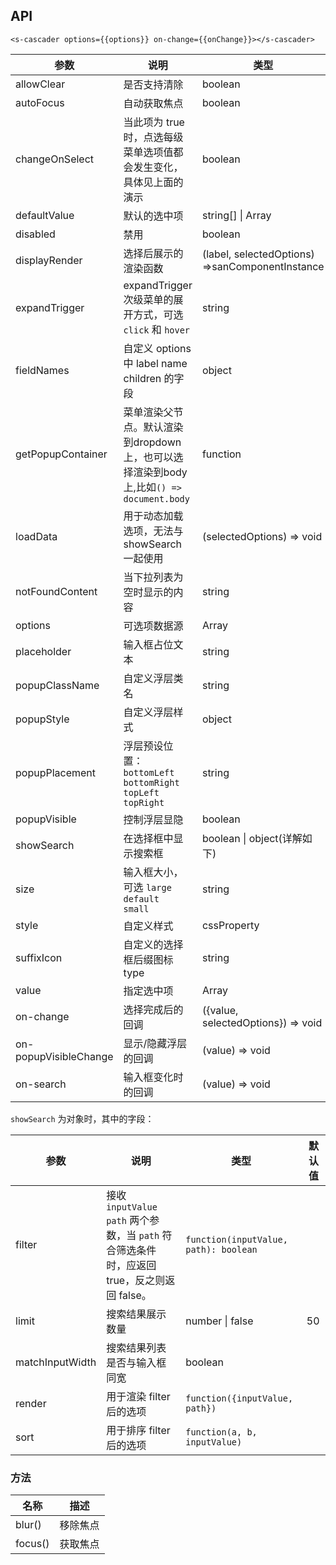 ## API

```
<s-cascader options={{options}} on-change={{onChange}}></s-cascader>
```

| 参数 | 说明 | 类型 | 默认值 |
| --- | --- | --- | --- |
| allowClear | 是否支持清除 | boolean | true |
| autoFocus | 自动获取焦点 | boolean | false |
| changeOnSelect | 当此项为 true 时，点选每级菜单选项值都会发生变化，具体见上面的演示 | boolean | false |
| defaultValue | 默认的选中项 | string[] \| Array | - |
| disabled | 禁用 | boolean | false |
| displayRender | 选择后展示的渲染函数 | (label, selectedOptions) =>sanComponentInstance | `label => label.join(' / ')` |
| expandTrigger | expandTrigger 次级菜单的展开方式，可选 `click` 和 `hover` | string | 'click' |
| fieldNames | 自定义 options 中 label name children 的字段 | object | `{ label: 'label', value: 'value', children: 'children' }` |
| getPopupContainer | 菜单渲染父节点。默认渲染到dropdown上，也可以选择渲染到body上,比如`() => document.body` | function | - |
| loadData  | 用于动态加载选项，无法与 showSearch 一起使用 | (selectedOptions) => void | - |
| notFoundContent | 当下拉列表为空时显示的内容 | string | 'Not Found' |
| options | 可选项数据源 | Array | - |
| placeholder | 输入框占位文本 | string | - |
| popupClassName | 自定义浮层类名 | string | - |
| popupStyle | 自定义浮层样式 | object | {} |
| popupPlacement | 浮层预设位置：`bottomLeft` `bottomRight` `topLeft` `topRight` | string | bottomLeft |
| popupVisible | 控制浮层显隐 | boolean | - |
| showSearch | 在选择框中显示搜索框 | boolean \| object(详解如下) | false|
| size | 输入框大小，可选 `large`<br> `default`<br> `small` | string | default |
| style | 自定义样式  | cssProperty | - |
| suffixIcon | 自定义的选择框后缀图标type | string | - |
| value | 指定选中项 | Array | - |
| on-change | 选择完成后的回调 | ({value, selectedOptions}) => void | - |
| on-popupVisibleChange | 显示/隐藏浮层的回调 | (value) => void | - |
| on-search | 输入框变化时的回调 | (value) => void | - |

`showSearch` 为对象时，其中的字段：

| 参数 | 说明 | 类型 | 默认值 |
| --- | --- | --- | --- |
| filter | 接收 `inputValue` `path` 两个参数，当 `path` 符合筛选条件时，应返回 true，反之则返回 false。 | `function(inputValue, path): boolean` |  |
| limit | 搜索结果展示数量 | number \| false | 50 |
| matchInputWidth | 搜索结果列表是否与输入框同宽 | boolean |  |
| render | 用于渲染 filter 后的选项 | `function({inputValue, path})` |  |
| sort | 用于排序 filter 后的选项 | `function(a, b, inputValue)` |  |

### 方法

| 名称 | 描述 |
| --- | --- |
| blur() | 移除焦点 |
| focus() | 获取焦点 |
